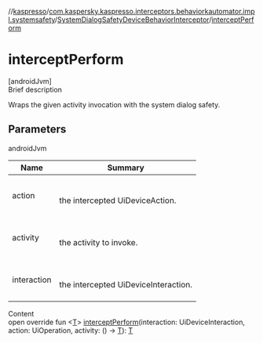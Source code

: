//[kaspresso](../../index.md)/[com.kaspersky.kaspresso.interceptors.behaviorkautomator.impl.systemsafety](../index.md)/[SystemDialogSafetyDeviceBehaviorInterceptor](index.md)/[interceptPerform](intercept-perform.md)



# interceptPerform  
[androidJvm]  
Brief description  


Wraps the given activity invocation with the system dialog safety.



## Parameters  
  
androidJvm  
  
|  Name|  Summary| 
|---|---|
| action| <br><br>the intercepted UiDeviceAction.<br><br>
| activity| <br><br>the activity to invoke.<br><br>
| interaction| <br><br>the intercepted UiDeviceInteraction.<br><br>
  
  
Content  
open override fun <[T](intercept-perform.md)> [interceptPerform](intercept-perform.md)(interaction: UiDeviceInteraction, action: UiOperation<UiDevice>, activity: () -> [T](intercept-perform.md)): [T](intercept-perform.md)  




